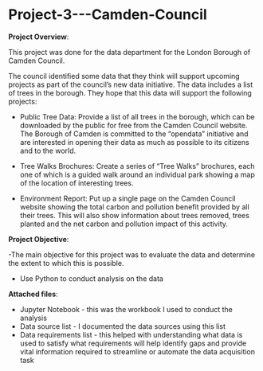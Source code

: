 # Project-3---Camden-Council

**Project Overview**:

This project was done for the data department for the London Borough of Camden Council. 

The council identified some data that they think will support upcoming projects as part of the council’s new data initiative. The data includes a list of trees in the borough. They hope that this data will support the following projects:

- Public Tree Data: 
Provide a list of all trees in the borough, which can be downloaded by the public for free from the Camden Council website. The Borough of Camden is committed to the “opendata” initiative and are interested in opening their data as much as possible to its citizens and to the world.

- Tree Walks Brochures: 
Create a series of “Tree Walks” brochures, each one of which is a guided walk around an individual park showing a map of the location of interesting trees.

- Environment Report: 
Put up a single page on the Camden Council website showing the total carbon and pollution benefit provided by all their trees. This will also show information about trees removed, trees planted and the net carbon and pollution impact of this activity.


**Project Objective**:

-The main objective for this project was to evaluate the data and determine the extent to which this is possible.
- Use Python to conduct analysis on the data 

**Attached files**:
- Jupyter Notebook - this was the workbook I used to conduct the analysis
- Data source list - I documented the data sources using this list 
- Data requirements list - this helped with understanding what data is used to satisfy what requirements will help identify gaps and provide vital information required to streamline or automate the data acquisition task
